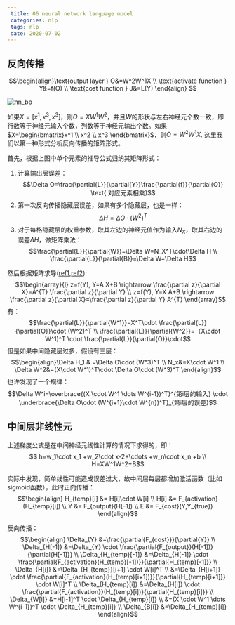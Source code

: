 ```yaml
---
 title: 06 neural network language model
 categories: nlp
 tags: nlp
 date: 2020-07-02
---
```


## 反向传播

$$\begin{align}\text{output layer } O&=W^2W^1X   \\
\text{activate function } Y&=f(O)   \\
\text{cost function } J&=L(Y)  \end{align} $$

![nn_bp](imgs/nn_bp.jpg)

如果$X=[x^1,x^3,x^3]$，则$O=XW^1W^2$，并且$W$的形状与左右神经元个数一致，即行数等于神经元输入个数，列数等于神经元输出个数。如果$X=\begin{bmatrix}x^1 \\ x^2 \\ x^3 \end{bmatrix}$，则$O=W^2W^1X$. 这里我们以第一种形式分析反向传播的矩阵形式。

首先，根据上图中单个元素的推导公式归纳其矩阵形式：
1. 计算输出层误差：
$$\Delta O=\frac{\partial{L}}{\partial{Y}}\frac{\partial{f}}{\partial{O}} \text{ 对应元素相乘}$$
2. 第一次反向传播隐藏层误差，如果有多个隐藏层，也是一样：
$$\Delta H=\Delta O \cdot (W^2)^T$$
3. 对于每格隐藏层的权重参数，取其左边的神经元值作为输入$N_X$，取其右边的误差$\Delta H$，做矩阵乘法：
$$\frac{\partial{L}}{\partial{W}}=\Delta W=N_X^T\cdot\Delta H   \\
 \frac{\partial{L}}{\partial{B}}=\Delta W=\Delta H$$

然后根据矩阵求导([ref1](https://zhuanlan.zhihu.com/p/83859554),[ref2](https://zhuanlan.zhihu.com/p/25496760)):
$$\begin{array}{l}
z=f(Y), Y=A X+B \rightarrow \frac{\partial z}{\partial X}=A^{T} \frac{\partial z}{\partial Y} \\
z=f(Y), Y=X A+B \rightarrow \frac{\partial z}{\partial X}=\frac{\partial z}{\partial Y} A^{T}
\end{array}$$
有：
$$\frac{\partial{L}}{\partial{W^1}}=X^T\cdot \frac{\partial{L}}{\partial{O}}\cdot (W^2)^T \\
\frac{\partial{L}}{\partial{W^2}}=（X\cdot W^1)^T \cdot \frac{\partial{L}}{\partial{O}}\cdot$$
但是如果中间隐藏层过多，假设有三层：
$$\begin{align}\Delta H_1 & =\Delta O\cdot (W^3)^T  \\ 
N_x&=X\cdot W^1   \\
\Delta W^2&=(X\cdot W^1)^T\cdot \Delta O\cdot (W^3)^T \end{align}$$
也许发现了一个规律：
$$\Delta W^i=\overbrace{(X \cdot W^1 \dots W^{i-1})^T}^{第i层的输入} \cdot \underbrace{\Delta O\cdot (W^{i+1}\cdot W^{n})^T}_{第i层的误差}$$

## 中间层非线性元

上述梯度公式是在中间神经元线性计算的情况下求得的，即：
$$ h=w_1\cdot x_1 +w_2\cdot x-2+\cdots +w_n\cdot x_n +b \\
H=XW^1W^2+B$$

实际中发现，简单线性可能造成误差过大，故中间层每层都增加激活函数（比如sigmoid函数），此时正向传播：
$$\begin{align} H_{temp}[i] &= H[i]\cdot W[i]   \\
    H[i] &= F_{activation}(H_{temp}[i]) \\
    Y &= F_{output}(H[-1])  \\
    E &= F_{cost}(Y,Y_{true})
\end{align}$$

反向传播：
$$\begin{align} \Delta_{Y} &=\frac{\partial{F_{cost}}}{\partial{Y}} \\
    \Delta_{H[-1]} &=\Delta_{Y} \cdot \frac{\partial{F_{output}}(H[-1])}{\partial{H[-1]}}  \\
    \Delta_{H_{temp}[-1]} &=\Delta_{H[-1]} \cdot  \frac{\partial{F_{activation}(H_{temp}[-1])}}{\partial{H_{temp}[-1]}}   \\
    \Delta_{H[i]} &=\Delta_{H_{temp}}[i+1] \cdot W[i]^T  \\
                &=\Delta_{H[i+1]} \cdot  \frac{\partial{F_{activation}(H_{temp}[i+1])}}{\partial{H_{temp}[i+1]}} \cdot W[i]^T  \\
    \Delta_{H_{temp}[i]} &=\Delta_{H[i]} \cdot  \frac{\partial{F_{activation}}(H_{temp}[i])}{\partial{H_{temp}[i]}}     \\
    \Delta_{W[i]} &=H[i-1]^T \cdot \Delta_{H_{temp}[i]} \\
                  &=(X \cdot W^1 \dots W^{i-1})^T \cdot \Delta_{H_{temp}[i]}    \\
    \Delta_{B[i]} &=\Delta_{H_{temp}[i]} \end{align}$$



